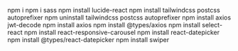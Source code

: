 

npm i
npm i sass
npm install lucide-react
npm install tailwindcss postcss autoprefixer
npm uninstall tailwindcss postcss autoprefixer
npm install axios jwt-decode
npm install axios
npm install @types/axios
npm install select-react
npm install react-responsive-carousel
npm install react-datepicker
npm install @types/react-datepicker
npm install swiper



